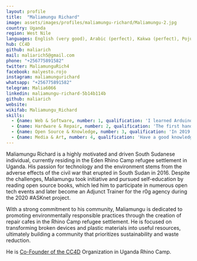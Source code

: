 ```yaml
---
layout: profile
title:  "Maliamungu Richard"
image: assets/images/profiles/maliamungu-richard/Maliamungu-2.jpg
country: Uganda
region: West Nile
languages: English (very good), Arabic (perfect), Kakwa (perfect), Pojulu (good), Kiswahili (fair)
hub: CC4D
github: maliarich
mail: maliarich5@gmail.com
phone: "+256775891582"
twitter: MaliamunguRich4
facebook: malyesto.rojo
instagram: maliamungurichard
whatsapp: "+256775891582"
telegram: Malia6066
linkedin: maliamungu-richard-5b14b114b
github: maliarich
website: 
wikifab: Maliamungu_Richard
skills:
  - {name: Web & Software, number: 1, qualification: 'I learned Arduino programming, software installation by myself and guidance from the #ASKnet team members and had an Open tech Introduction event in Cameroon in Dec, 2021. The participants had there first hands-on practice on software Installation and Arduino programming.'}
  - {name: Hardware & Repair, number: 2, qualification: 'The first hands-on repair cafe was conducted by r0g agency in partnership with Cten Uganda in Eden Rhino camp refugee settlement in 2018 where I had my first repair cafe experience. Later on, organized a community repair cafe event and fixed a good number of Electronics and mechanical devices. In the tech and repair skills for livelyhood project, I including a great team members, we trained 20 participants in basic mechanical and electronic repair. And set up a community repair space'}
  - {name: Open Source & Knowledge, number: 3, qualification: 'In 2019 media event in organized by Youth empowerment foundation in adjumany, I had my first experience in git hub repo + issues creation by Timm Wille. Later on helped some #ASKnet teams to create profiles up-to-date.'}
  - {name: Media & Art, number: 4, qualification: 'Have a good knowledge on GIMP, Audacity and kdenlive, using to create contents with my fellow team members. Have a look at [CC4D YouTube](https://www.youtube.com/channel/UCsOWWNpK0OSmnjjoRQAJKhQ)'}
---
```

Maliamungu Richard is a highly motivated and driven South Sudanese individual, currently residing in the Eden Rhino Camp refugee settlement in Uganda. His passion for technology and the environment stems from the adverse effects of the civil war that erupted in South Sudan in 2016. Despite the challenges, Maliamungu took initiative and pursued self-education by reading open source books, which led him to participate in numerous open tech events and later become an Adjunct Trainer for the r0g agency during the 2020 #ASKnet project.

With a strong commitment to his community, Maliamungu is dedicated to promoting environmentally responsible practices through the creation of repair cafes in the Rhino Camp refugee settlement. He is focused on transforming broken devices and plastic materials into useful resources, ultimately building a community that prioritizes sustainability and waste reduction.

He is [Co-Founder of the CC4D](https://asknet.community/hubs/cc4d/) Organization in Uganda Rhino Camp.